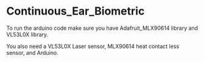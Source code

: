 # Continuous_Ear_Biometric

To run the arduino code make sure you have Adafruit_MLX90614 library and VL53L0X library.

You also need a VL53L0X Laser sensor, MLX90614 heat contact less sensor, and Arduino.
